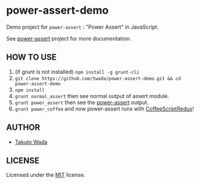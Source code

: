 power-assert-demo
================================

Demo project for `power-assert` : "Power Assert" in JavaScript.

See [power-assert](http://github.com/twada/power-assert) project for more documentation.


HOW TO USE
---------------------------------------

1. (if grunt is not installed) `npm install -g grunt-cli`
2. `git clone https://github.com/twada/power-assert-demo.git && cd power-assert-demo`
3. `npm install`
4. `grunt normal_assert` then see normal output of assert module.
5. `grunt power_assert` then see the [power-assert](http://github.com/twada/power-assert) output.
6. `grunt power_coffee` and now power-assert runs with [CoffeeScriptRedux](https://github.com/michaelficarra/CoffeeScriptRedux)!


AUTHOR
---------------------------------------
* [Takuto Wada](http://github.com/twada)


LICENSE
---------------------------------------
Licensed under the [MIT](https://raw.github.com/twada/power-assert-demo/master/MIT-LICENSE.txt) license.
